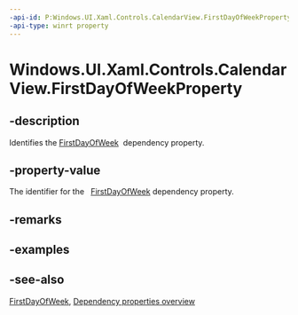 ```yaml
---
-api-id: P:Windows.UI.Xaml.Controls.CalendarView.FirstDayOfWeekProperty
-api-type: winrt property
---
```


<!-- Property syntax
public Windows.UI.Xaml.DependencyProperty FirstDayOfWeekProperty { get; }
-->

# Windows.UI.Xaml.Controls.CalendarView.FirstDayOfWeekProperty

## -description
Identifies the [FirstDayOfWeek](calendarview_firstdayofweek.md)  dependency property.



## -property-value
The identifier for the   [FirstDayOfWeek](calendarview_firstdayofweek.md) dependency property.

## -remarks

## -examples

## -see-also
[FirstDayOfWeek](calendarview_firstdayofweek.md), [Dependency properties overview](/windows/uwp/xaml-platform/dependency-properties-overview)
